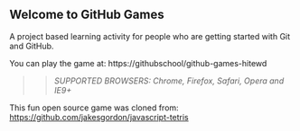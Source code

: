 ## Welcome to GitHub Games

A project based learning activity for people who are getting started with Git and GitHub.

You can play the game at: https://githubschool/github-games-hitewd

>> _*SUPPORTED BROWSERS*: Chrome, Firefox, Safari, Opera and IE9+_

This fun open source game was cloned from: https://github.com/jakesgordon/javascript-tetris
